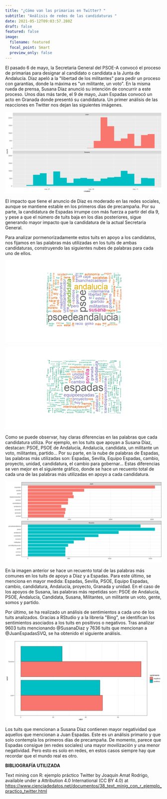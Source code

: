 ```yaml
---
title: "¿Cómo van las primarias en Twitter? "
subtitle: "Análisis de redes de las candidaturas "
date: 2021-05-12T09:03:57.280Z
draft: false
featured: false
image:
  filename: featured
  focal_point: Smart
  preview_only: false
---
```

El pasado 6 de mayo, la Secretaria General del PSOE-A convocó el proceso de primarias para designar al candidato o candidata a la Junta de Andalucía. Díaz apeló a la "libertad de los militantes" para pedir un proceso con garantías, donde la máxima es "un militante, un voto". En la misma rueda de prensa, Susana Díaz anunció su intención de concurrir a este proceso. Unos días más tarde, el 9 de mayo, Juan Espadas convocó un acto en Granada donde presentó su candidatura. Un primer análisis de las reacciones en Twitter nos dejan las siguientes imágenes.

![Número total de tuits en apoyo a cada candidatura por días](count.png "Número total de tuits en apoyo a cada candidatura por días")

El impacto que tiene el anuncio de Díaz es moderado en las redes sociales, aunque se mantiene estable en los primeros días de precampaña. Por su parte, la candidatura de Espadas irrumpe con más fuerza a partir del día 9, y pese a que el número de tuits baja en los días posteriores, sigue generando mayor impacto que la candidatura de la actual Secretaria General.

Para analizar pormenorizadamente estos tuits en apoyo a los candidatos, nos fijamos en las palabras más utilizadas en los tuits de ambas candidaturas, construyendo las siguientes nubes de palabras para cada uno de ellos.

![](nube2.png "Nube de palabras de tuits en apoyo a Susana Díaz")

![](nube1.png "Nube de palabras de tuits en apoyo a Juan Espadas")

Como se puede observar, hay claras diferencias en las palabras que cada candidatura utiliza. Por ejemplo, en los tuits que apoyan a Susana Díaz, destacan: PSOE, PSOE de Andalucía, Andalucía, candidata, un militante un voto, militantes, partido... Por su parte, en la nube de palabras de Espadas, las palabras más utilizadas son: Espadas, Sevilla, Equipo Espadas, cambio, proyecto, unidad, candidatura, el cambio para gobernar... Estas diferencias se ven mejor en el siguiente gráfico, donde se hace un recuento total de cada una de las palabras más utilizadas en apoyo a cada candidatura.

![](palabras.png)

En la imagen anterior se hace un recuento total de las palabras más comunes en los tuits de apoyo a Díaz y a Espadas. Para este último, se menciona en mayor medida: Espadas, Sevilla, PSOE, Equipo Espadas, cambio, candidatura, Andalucía, proyecto, Granada y unidad. En el caso de los apoyos de Susana, las palabras más repetidas son: PSOE de Andalucía, PSOE, Andalucía, Candidata, Susana, Militantes, un militante un voto, gente, somos y partido.

Por último, se ha realizado un análisis de sentimientos a cada uno de los tuits analizados. Gracias a RStudio y a la librería "Bing", se identifican los sentimientos asociados a los tuits en positivos o negativos. Tras analizar 9603 tuits mencionando @SusanaDiaz y 7636 tuits que mencionan a @JuanEspadasSVQ, se ha obtenido el siguiente análisis.

![](sentimientos.png)

Los tuits que mencionan a Susana Díaz contienen mayor negatividad que aquellos que mencionan a Juan Espadas.  Este es un análisis primario y que solo contempla los primeros días de precampaña. De momento, parece que Espadas consigue (en redes sociales) una mayor movilización y una menor negatividad. Pero esto es solo en redes, en estos casos siempre hay que recordar que el mundo real es otro.





**BIBLIOGRAFÍA UTILIZADA**

Text mining con R: ejemplo práctico Twitter by Joaquín Amat Rodrigo, available under a Attribution 4.0 International (CC BY 4.0) at https://www.cienciadedatos.net/documentos/38_text_minig_con_r_ejemplo_practico_twitter.html